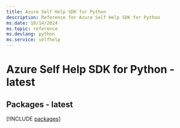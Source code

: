 ```yaml
---
title: Azure Self Help SDK for Python
description: Reference for Azure Self Help SDK for Python
ms.date: 10/14/2024
ms.topic: reference
ms.devlang: python
ms.service: selfhelp
---
```

# Azure Self Help SDK for Python - latest
## Packages - latest
[!INCLUDE [packages](self-help-index.md)]